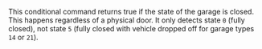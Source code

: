 This conditional command returns true if the state of the garage is closed. This happens regardless of a physical door. It only detects state `0` (fully closed), not state `5` (fully closed with vehicle dropped off for garage types `14` or `21`).
